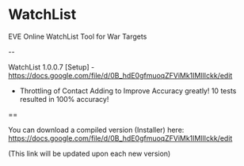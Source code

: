 WatchList
=========

EVE Online WatchList Tool for War Targets

--

WatchList 1.0.0.7 [Setup] - https://docs.google.com/file/d/0B_hdE0gfmuoqZFViMk1IMllIckk/edit
- Throttling of Contact Adding to Improve Accuracy greatly! 10 tests resulted in 100% accuracy!






==

You can download a compiled version (Installer) here: https://docs.google.com/file/d/0B_hdE0gfmuoqZFViMk1IMllIckk/edit

(This link will be updated upon each new version)

